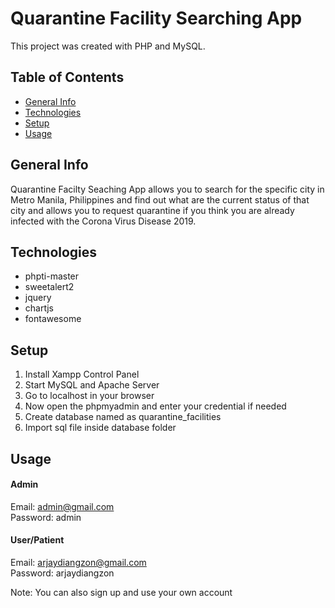 # Quarantine Facility Searching App
This project was created with PHP and MySQL.

## Table of Contents
* [General Info](#general-info)
* [Technologies](#technologies)
* [Setup](#setup)
* [Usage](#usage)

## General Info
Quarantine Facilty Seaching App allows you to search for the specific city in Metro Manila, Philippines and find out what are the current status of that city and allows you to request quarantine if you think you are already infected with the Corona Virus Disease 2019. 

## Technologies
* phpti-master
* sweetalert2
* jquery
* chartjs
* fontawesome


## Setup
1. Install Xampp Control Panel
2. Start MySQL and Apache Server
3. Go to localhost in your browser
4. Now open the phpmyadmin and enter your credential if needed
5. Create database named as quarantine_facilities
6. Import sql file inside database folder

## Usage
#### Admin
Email: admin@gmail.com <br />
Password: admin <br />
#### User/Patient
Email: arjaydiangzon@gmail.com <br />
Password: arjaydiangzon <br />

Note: You can also sign up and use your own account
